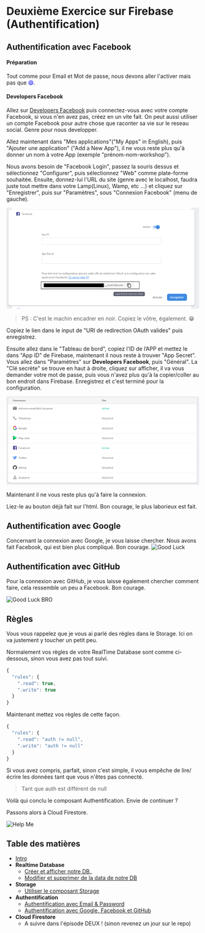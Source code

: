 # Deuxième Exercice sur Firebase (Authentification)

## Authentification avec Facebook

#### Préparation
Tout comme pour Email et Mot de passe, nous devons aller l'activer mais pas que <span style="color:blue">:smile:</span>.

#### Developers Facebook
Allez sur <a href="https://developers.facebook.com/" target="_blank">Developers Facebook</a> puis connectez-vous avec votre compte Facebook, si vous n'en avez pas, créez en un vite fait. On peut aussi utiliser un compte Facebook pour autre chose que raconter sa vie sur le reseau social. Genre pour nous developper.

Allez maintenant dans "Mes applications"("My Apps" in English), puis "Ajouter une application" ("Add a New App"), il ne vous reste plus qu'à donner un nom à votre App (exemple "prénom-nom-workshop").

Nous avons besoin de "Facebook Login", passez la souris dessus et sélectionnez "Configurer", puis sélectionnez "Web" comme plate-forme souhaitée. Ensuite, donnez-lui l'URL du site (genre avec le localhost, faudra juste tout mettre dans votre Lamp(Linux), Wamp, etc ...) et cliquez sur "Enregistrer", puis sur "Paramètres", sous "Connexion Facebook" (menu de gauche).

![URI de redirection OAuth](../assets/facebooklogin.png "URI de redirection OAuth")

> PS : C'est le machin encadrer en noir. Copiez le vôtre, également. :grin:

Copiez le lien dans le input de "URI de redirection OAuth valides" puis enregistrez.

Ensuite allez dans le "Tableau de bord", copiez l'ID de l’APP et mettez le dans "App ID" de Firebase, maintenant il nous reste à trouver "App Secret". Vous allez dans "Paramètres" sur **Developers Facebook**, puis "Général". 
La "Clé secrète" se trouve en haut à droite, cliquez sur afficher, il va vous demander votre mot de passe, puis vous n'avez plus qu'à la copier/coller au bon endroit dans Firebase. Enregistrez et c'est terminé pour la configuration.

![Firebase Actived Facebook](../assets/firebase-after-actived-FB.png "Firebase activation de Facebook")

Maintenant il ne vous reste plus qu'à faire la connexion.

Liez-le au bouton déjà fait sur l'html.
Bon courage, le plus laborieux est fait.



## Authentification avec Google
Concernant la connexion avec Google, je vous laisse chercher. Nous avons fait Facebook, qui est bien plus compliqué.
Bon courage.
![Good Luck](https://media.giphy.com/media/12XDYvMJNcmLgQ/giphy.gif "Good Luck !")


## Authentification avec GitHub
Pour la connexion avec GitHub, je vous laisse également chercher comment faire, cela ressemble un peu a Facebook.
Bon courage.

![Good Luck BRO](https://media.giphy.com/media/hr6p5UHdDn8RO/giphy.gif "Good Luck BRO !")


## Règles
Vous vous rappelez que je vous ai parlé des règles dans le Storage. Ici on va justement y toucher un petit peu.

Normalement vos règles de votre RealTime Database sont comme ci-dessous, sinon vous avez pas tout suivi.

```javascript
{
  "rules": {
    ".read": true,
    ".write": true
  }
}
```

Maintenant mettez vos règles de cette façon.

```javascript
{
  "rules": {
    ".read": "auth != null",
    ".write": "auth != null"
  }
}
```

Si vous avez compris, parfait, sinon c'est simple, il vous empêche de lire/écrire les données tant que vous n'êtes pas connecté.

> Tant que auth est différent de null

Voilà qui conclu le composant Authentification.
Envie de continuer ?

Passons alors à Cloud Firestore. 

![Help Me](https://media.giphy.com/media/MSgJnzNSMGBc6BpGIc/giphy.gif "Help !!!")


## Table des matières

  - [Intro](../intro.md) 
  - **Realtime Database**
    - [Créer et afficher notre DB](../1_Realtime_Database/exercice01.md)_
    - [Modifier et supprimer de la data de notre DB](../1_Realtime_Database/exercice02.md)
  - **Storage**
    - [Utiliser le composant Storage](../2_Storage/exercice01.md)
  - **Authentification**
    - [Authentification avec Email & Password](./exercice01.md)
    - [Authentification avec Google, Facebook et GitHub](./exercice01.md)
  - **Cloud Firestore**
    - A suivre dans l'épisode DEUX ! (sinon revenez un jour sur le repo)
